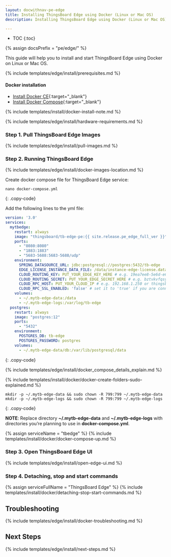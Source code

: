 ```yaml
---
layout: docwithnav-pe-edge
title: Installing ThingsBoard Edge using Docker (Linux or Mac OS)
description: Installing ThingsBoard Edge using Docker (Linux or Mac OS)

---
```


* TOC
{:toc}

{% assign docsPrefix = "pe/edge/" %}

This guide will help you to install and start ThingsBoard Edge using Docker on Linux or Mac OS.

{% include templates/edge/install/prerequisites.md %}

#### Docker installation

- [Install Docker CE](https://docs.docker.com/engine/install/){:target="_blank"}
- [Install Docker Compose](https://docs.docker.com/compose/install/){:target="_blank"}

{% include templates/install/docker-install-note.md %}

{% include templates/edge/install/hardware-requirements.md %}

### Step 1. Pull ThingsBoard Edge Images

{% include templates/edge/install/pull-images.md %}

### Step 2. Running ThingsBoard Edge

{% include templates/edge/install/docker-images-location.md %}

Create docker compose file for ThingsBoard Edge service:

```text
nano docker-compose.yml
```
{: .copy-code}

Add the following lines to the yml file:

```yml
version: '3.0'
services:
  mytbedge:
    restart: always
    image: "thingsboard/tb-edge-pe:{{ site.release.pe_edge_full_ver }}"
    ports:
      - "8080:8080"
      - "1883:1883"
      - "5683-5688:5683-5688/udp"
    environment:
      SPRING_DATASOURCE_URL: jdbc:postgresql://postgres:5432/tb-edge
      EDGE_LICENSE_INSTANCE_DATA_FILE: /data/instance-edge-license.data
      CLOUD_ROUTING_KEY: PUT_YOUR_EDGE_KEY_HERE # e.g. 19ea7ee8-5e6d-e642-4f32-05440a529015
      CLOUD_ROUTING_SECRET: PUT_YOUR_EDGE_SECRET_HERE # e.g. bztvkvfqsye7omv9uxlp
      CLOUD_RPC_HOST: PUT_YOUR_CLOUD_IP # e.g. 192.168.1.250 or thingsboard.cloud
      CLOUD_RPC_SSL_ENABLED: 'false' # set it to 'true' if you are connecting edge to thingsboard.cloud 
    volumes:
      - ~/.mytb-edge-data:/data
      - ~/.mytb-edge-logs:/var/log/tb-edge
  postgres:
    restart: always
    image: "postgres:12"
    ports:
      - "5432"
    environment:
      POSTGRES_DB: tb-edge
      POSTGRES_PASSWORD: postgres
    volumes:
      - ~/.mytb-edge-data/db:/var/lib/postgresql/data
```
{: .copy-code}

{% include templates/edge/install/docker_compose_details_explain.md %}

{% include templates/install/docker/docker-create-folders-sudo-explained.md %}

```
mkdir -p ~/.mytb-edge-data && sudo chown -R 799:799 ~/.mytb-edge-data
mkdir -p ~/.mytb-edge-logs && sudo chown -R 799:799 ~/.mytb-edge-logs
```
{: .copy-code}

**NOTE**: Replace directory **~/.mytb-edge-data** and **~/.mytb-edge-logs** with directories you’re planning to use in **docker-compose.yml**.

{% assign serviceName = "tbedge" %}
{% include templates/install/docker/docker-compose-up.md %}

### Step 3. Open ThingsBoard Edge UI

{% include templates/edge/install/open-edge-ui.md %}

### Step 4. Detaching, stop and start commands

{% assign serviceFullName = "ThingsBoard Edge" %}
{% include templates/install/docker/detaching-stop-start-commands.md %}

## Troubleshooting

{% include templates/edge/install/docker-troubleshooting.md %}

## Next Steps

{% include templates/edge/install/next-steps.md %}



